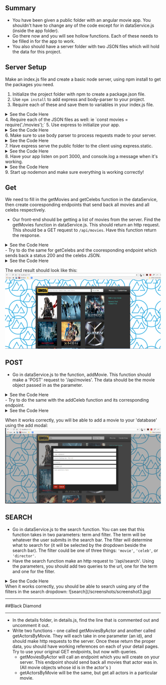 ## Summary
- You have been given a public folder with an angular movie app. You shouldn't have to change any of the code except for in dataService.js (inside the app folder).
- Go there now and you will see hollow functions. Each of these needs to be filled in for the app to work.
- You also should have a server folder with two JSON files which will hold the data for this project.


## Server Setup
Make an index.js file and create a basic node server, using npm install to get the packages you need.
1. Initialize the project folder with npm to create a package.json file.
2. Use `npm install` to add express and body-parser to your project.
3. Require each of these and save them to variables in your index.js file.
<details>
 <summary>See the Code Here</summary>
 ```javascript
  var express = require('express');
  var bodyParser = require('body-parser');
 ```
</details>
4. Require each of the JSON files as well: ie `const movies = require('./movies');`
5. Use express to initialize your app.
<details>
 <summary>See the Code Here</summary>
 ```javascript
  var app = express();
 ```
</details>
6. Make sure to use body parser to process requests made to your server.
<details>
 <summary>See the Code Here</summary>
 ```javascript
  app.use(bodyParser.json())
 ```
</details>
7. Have express serve the public folder to the client using express.static.
<details>
 <summary>See the Code Here</summary>
 ```javascript
  app.use(express.static('../public'))
 ```
</details>
8. Have your app listen on port 3000, and console.log a message when it's working.
<details>
 <summary>See the Code Here</summary>
 ```javascript
  app.listen(3000, function () {
    console.log('listening on port', 3000)
  })
 ```
</details>
9. Start up nodemon and make sure everything is working correctly!


## Get
We need to fill in the getMovies and getCelebs function in the dataService, then create cooresponding endpoints that send back all movies and all celebs respectively.
- Our front-end should be getting a list of movies from the server. Find the getMovies function in dataService.js. This should return an http request. This should be a GET request to `/api/movies`. Have this function return the response.
<details>
 <summary>See the Code Here</summary>
 ```javascript
  this.getMovies = function () {
    return $http({
      method: 'GET',
      url: '/api/movies'
    }).then(function (response) {
      return response;
    })
  }

 ```
</details>
- In index.js, let's write the endpoint for the front end to request. This endpoint needs to accept get requests at '/api/movies', and should respond with a status 200 and the entire movies.json.
<details>
 <summary>See the Code Here</summary>
 ```javascript
  app.get('movies', function (req, res, next) {
    res.status(200).send(movies);
  })
 ```
</details>
- Try to do the same for getCelebs and the cooresponding endpoint which sends back a status 200 and the celebs JSON.
<details>
 <summary>See the Code Here</summary>
dataService.js:
 ```javascript

   this.getCelebs = function () {
     return $http({
       method: 'GET',
       url: '/api/celebs'
     }).then(function (response) {
       return response;
     })
   }
```
index.js:
```javascript

  app.get('celebs', function (req, res, next) {
    res.status(200).send(movies);
  })
 ```
</details>

The end result should look like this:
![main page](/screenshots/screenshot1.jpg)


## POST
- Go in dataService.js to the function, addMovie. This function should make a 'POST' request to '/api/movies'. The data should be the movie object passed in as the parameter.
<details>
 <summary>See the Code Here</summary>
 ```javascript
  this.addMovie = function (movie) {
    return $http({
      method: 'POST',
      url: '/api/movies',
      data: movie
    }).then(function (response) {
      return response;
    })
  }

 ```
</details>
- Let's go to the server and add an endpoint that accepts post requests at '/api/movies'. This should add an id property to the object sent in the req.body and then push that object into the array in movies.json. (This won't change the actual file, but should save the movie until you restart your server again.) Send back the new movie object.
<details>
 <summary>See the Code Here</summary>
 ```javascript
  app.post('movies', function (req, res, next) {
    req.body.id = movies.length + 1;
    movies.push(req.body)
    res.status(200).send(req.body);
  })
 ```
</details>
- Try to do the same with the addCeleb function and its corresponding endpoint.
<details>
 <summary>See the Code Here</summary>
dataService.js:
 ```javascript

   this.addCeleb = function (movie) {
     return $http({
       method: 'POST',
       url: '/api/celebs',
       data: movie
     }).then(function (response) {
       return response;
     })
   }
```
index.js:
```javascript

  app.post('celebs', function (req, res, next) {
    req.body.id = celebs.length + 1;
    celebs.push(req.body)
    res.status(200).send(req.body);
  })
 ```
</details>

When it works correctly, you will be able to add a movie to your 'database' using the add modal:
![add modal](/screenshots/screenshot2.jpg)


## SEARCH
- Go in dataService.js to the search function. You can see that this function takes in two parameters: term and filter. The term will be whatever the user submits in the search bar. The filter will determine what to search for (it will be selected by the dropdown beside the search bar). The filter could be one of three things: `'movie'`, `'celeb'`, or `'director'`.
- Have the search function make an http request to '/api/search'. Using the parameters, you should add two queries to the url, one for the term and one for the filter.
<details>
 <summary>See the Code Here</summary>
 ```javascript
  this.search = function (term, filter) {
    return $http({
      method: 'GET',
      url: '/api/search?term=' + term + '&filter=' + filter
    }).then(function (response) {
      return response;
    })
  }

 ```
</details>
- In your server, you will need to make an endpoint that accepts 'GET' requests at '/api/search'. We will need to check to see what the filter query is in order to decide what to send back.
  - If the filter is 'movie', you should send back any movies whose titles contain the search. Here, challenge yourself to make the search support partial matches (using indexOf) and case insensitive.
  - If the filter is 'celeb', you should send back any celebrities whose names contain the search.
  - If the filter is 'director', you should send back any movies whose directors contain the search.
  - If none of these filters are found, the endpoint should return a status 404 (Not found)
<details>
<summary>See the code here</summary>
```javascript
app.get('/api/search', function (req, res, next) {
  if (req.query.type == 'movie') {
    var results = movies.filter(function (el) {
      return el.title
                .toLowerCase()
                .indexOf(req.query.search.toLowerCase()) > -1;
    })
    return res.status(200).send(results);
  }
  if (req.query.type == 'celeb') {
    var results = celebs.filter(function (el) {
      return el.name
                .toLowerCase()
                .indexOf(req.query.search.toLowerCase()) > -1;
    })
    return res.status(200).send(results);
  }
  if (req.query.type == 'director') {
    var results = movies.filter(function (el) {
      return el.director
                .toLowerCase()
                .indexOf(req.query.search.toLowerCase()) > -1;
    })
    return res.status(200).send(results);
  }
  res.status(404).send()
})
```
</details>
When it works correctly, you should be able to search using any of the filters in the search dropdown:
![search](/screenshots/screenshot3.jpg)



********************
##Black Diamond
********************

- In the details folder, in details.js, find the line that is commented out and uncomment it out.
- Write two functions - one called getMoviesByActor and another called getActorsByMovie. They will each take in one parameter (an id), and should make http requests to the server. Once these return the proper data, you should have working references on each of your detail pages. Try to use your original GET endpoints, but now with queries.
  - getMoviesByActor will call an endpoint which you will create on your server. This endpoint should send back all movies that actor was in. (All movie objects whose id is in the actor's )
  - getActorsByMovie will be the same, but get all actors in a particular movie.
